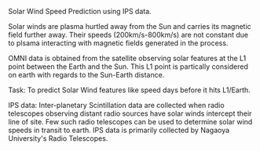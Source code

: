 Solar Wind Speed Prediction using IPS data.

Solar winds are plasma hurtled away from the Sun and carries its magnetic field further away.
Their speeds (200km/s-800km/s) are not constant due to plsama interacting with magnetic fields generated in the process.

OMNI data is obtained from the satellite observing solar features at the L1 point between the Earth and the Sun.
This L1 point is partically considered on earth with regards to the Sun-Earth distance.

Task: To predict Solar Wind features like speed days before it hits L1/Earth.

IPS data: Inter-planetary Scintillation data are collected when radio telescopes observing distant radio sources 
have solar winds intercept their line of site. Few such radio telescopes can be used to determine solar wind speeds in transit to earth.
IPS data is primarily collected by Nagaoya University's Radio Telescopes.

